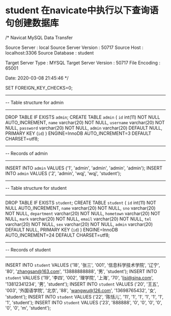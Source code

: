 # student 在navicate中执行以下查询语句创建数据库
/*
Navicat MySQL Data Transfer

Source Server         : local
Source Server Version : 50717
Source Host           : localhost:3306
Source Database       : student

Target Server Type    : MYSQL
Target Server Version : 50717
File Encoding         : 65001

Date: 2020-03-08 21:45:46
*/

SET FOREIGN_KEY_CHECKS=0;

-- ----------------------------
-- Table structure for admin
-- ----------------------------
DROP TABLE IF EXISTS `admin`;
CREATE TABLE `admin` (
  `id` int(11) NOT NULL AUTO_INCREMENT,
  `name` varchar(20) NOT NULL,
  `username` varchar(20) NOT NULL,
  `password` varchar(20) NOT NULL,
  `admin` varchar(20) DEFAULT NULL,
  PRIMARY KEY (`id`)
) ENGINE=InnoDB AUTO_INCREMENT=3 DEFAULT CHARSET=utf8;

-- ----------------------------
-- Records of admin
-- ----------------------------
INSERT INTO `admin` VALUES ('1', 'admin', 'admin', 'admin', 'admin');
INSERT INTO `admin` VALUES ('2', 'admin', 'wqj', 'wqj', 'student');

-- ----------------------------
-- Table structure for student
-- ----------------------------
DROP TABLE IF EXISTS `student`;
CREATE TABLE `student` (
  `id` int(11) NOT NULL AUTO_INCREMENT,
  `name` varchar(20) NOT NULL,
  `sno` varchar(20) NOT NULL,
  `department` varchar(20) NOT NULL,
  `hometown` varchar(20) NOT NULL,
  `mark` varchar(20) NOT NULL,
  `email` varchar(20) NOT NULL,
  `tel` varchar(20) NOT NULL,
  `sex` varchar(20) NOT NULL,
  `admin` varchar(20) DEFAULT NULL,
  PRIMARY KEY (`id`)
) ENGINE=InnoDB AUTO_INCREMENT=24 DEFAULT CHARSET=utf8;

-- ----------------------------
-- Records of student
-- ----------------------------
INSERT INTO `student` VALUES ('18', '张三', '001', '信息科学技术学院', '辽宁', '80', 'zhangsan@163.com', '13888888888', '男', 'student');
INSERT INTO `student` VALUES ('19', '李四', '002', '理学院', '上海', '70', 'lisi@sina.com', '13812341234', '男', 'student');
INSERT INTO `student` VALUES ('20', '王五', '003', '外国语学院', '北京', '88', 'wangwu@126.com', '13698765432', '女', 'student');
INSERT INTO `student` VALUES ('22', '陈恬儿', '11', '1', '1', '1', '1', '1', '1', 'student');
INSERT INTO `student` VALUES ('23', '888888', '0', '0', '0', '0', '0', '0', 'm', 'student');
